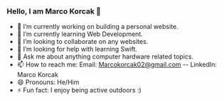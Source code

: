 ### Hello, I am Marco Korcak 👋

- 🔭 I’m currently working on building a personal website.
- 🌱 I’m currently learning Web Development.
- 👯 I’m looking to collaborate on any websites. 
- 🤔 I’m looking for help with learning Swift.  
- 💬 Ask me about anything computer hardware related topics.
- 📫 How to reach me: Email: Marcokorcak02@gmail.com   -- LinkedIn: Marco Korcak
- 😄 Pronouns: He/Him
- ⚡ Fun fact: I enjoy being active outdoors :)

